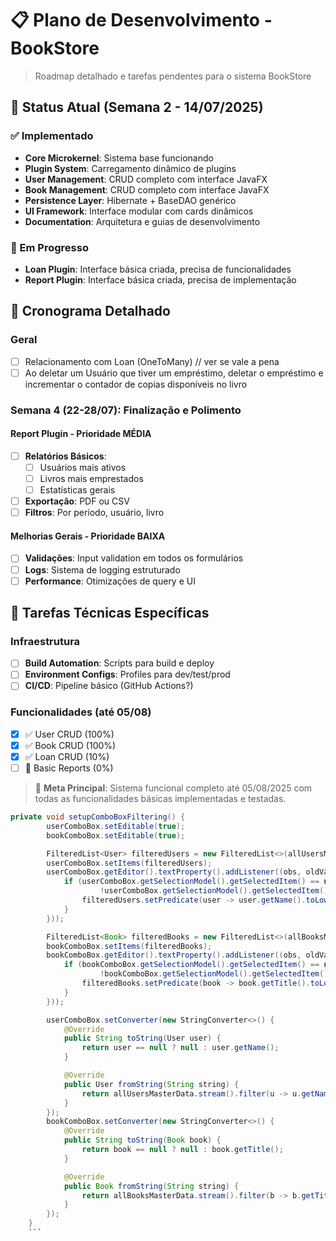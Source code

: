 # 📋 Plano de Desenvolvimento - BookStore

> Roadmap detalhado e tarefas pendentes para o sistema BookStore

## 🚀 Status Atual (Semana 2 - 14/07/2025)

### ✅ Implementado

- **Core Microkernel**: Sistema base funcionando
- **Plugin System**: Carregamento dinâmico de plugins
- **User Management**: CRUD completo com interface JavaFX
- **Book Management**: CRUD completo com interface JavaFX
- **Persistence Layer**: Hibernate + BaseDAO genérico
- **UI Framework**: Interface modular com cards dinâmicos
- **Documentation**: Arquitetura e guias de desenvolvimento

### 🔄 Em Progresso

- **Loan Plugin**: Interface básica criada, precisa de funcionalidades
- **Report Plugin**: Interface básica criada, precisa de implementação

## 📅 Cronograma Detalhado

### Geral

- [ ] Relacionamento com Loan (OneToMany) // ver se vale a pena
- [ ] Ao deletar um Usuário que tiver um empréstimo, deletar o empréstimo e incrementar o contador de copias disponíveis no livro

### Semana 4 (22-28/07): Finalização e Polimento

#### Report Plugin - Prioridade MÉDIA

- [ ] **Relatórios Básicos**:
  - [ ] Usuários mais ativos
  - [ ] Livros mais emprestados
  - [ ] Estatísticas gerais
- [ ] **Exportação**: PDF ou CSV
- [ ] **Filtros**: Por período, usuário, livro

#### Melhorias Gerais - Prioridade BAIXA

- [ ] **Validações**: Input validation em todos os formulários
- [ ] **Logs**: Sistema de logging estruturado
- [ ] **Performance**: Otimizações de query e UI

## 🔧 Tarefas Técnicas Específicas

### Infraestrutura

- [ ] **Build Automation**: Scripts para build e deploy
- [ ] **Environment Configs**: Profiles para dev/test/prod
- [ ] **CI/CD**: Pipeline básico (GitHub Actions?)

### Funcionalidades (até 05/08)

- [x] ✅ User CRUD (100%)
- [x] ✅ Book CRUD (100%)
- [x] ✅ Loan CRUD (10%)
- [ ] 🔄 Basic Reports (0%)

> 🎯 **Meta Principal**: Sistema funcional completo até 05/08/2025 com todas as funcionalidades básicas implementadas e testadas.

``` java
private void setupComboBoxFiltering() {
        userComboBox.setEditable(true);
        bookComboBox.setEditable(true);

        FilteredList<User> filteredUsers = new FilteredList<>(allUsersMasterData, p -> true);
        userComboBox.setItems(filteredUsers);
        userComboBox.getEditor().textProperty().addListener((obs, oldVal, newVal) -> Platform.runLater(() -> {
            if (userComboBox.getSelectionModel().getSelectedItem() == null ||
                    !userComboBox.getSelectionModel().getSelectedItem().getName().equals(newVal)) {
                filteredUsers.setPredicate(user -> user.getName().toLowerCase().contains(newVal.toLowerCase().trim()));
            }
        }));

        FilteredList<Book> filteredBooks = new FilteredList<>(allBooksMasterData, p -> true);
        bookComboBox.setItems(filteredBooks);
        bookComboBox.getEditor().textProperty().addListener((obs, oldVal, newVal) -> Platform.runLater(() -> {
            if (bookComboBox.getSelectionModel().getSelectedItem() == null ||
                    !bookComboBox.getSelectionModel().getSelectedItem().getTitle().equals(newVal)) {
                filteredBooks.setPredicate(book -> book.getTitle().toLowerCase().contains(newVal.toLowerCase().trim()));
            }
        }));

        userComboBox.setConverter(new StringConverter<>() {
            @Override
            public String toString(User user) {
                return user == null ? null : user.getName();
            }

            @Override
            public User fromString(String string) {
                return allUsersMasterData.stream().filter(u -> u.getName().equals(string)).findFirst().orElse(null);
            }
        });
        bookComboBox.setConverter(new StringConverter<>() {
            @Override
            public String toString(Book book) {
                return book == null ? null : book.getTitle();
            }

            @Override
            public Book fromString(String string) {
                return allBooksMasterData.stream().filter(b -> b.getTitle().equals(string)).findFirst().orElse(null);
            }
        });
    }
    ```
